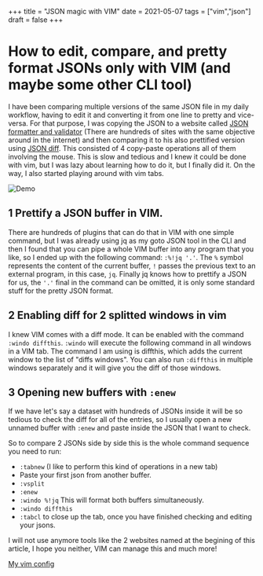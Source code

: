 +++
title = "JSON magic with VIM"
date = 2021-05-07
tags = ["vim","json"]
draft = false
+++

# How to edit, compare, and pretty format JSONs only with VIM (and maybe some other CLI tool)

I have been comparing multiple versions of the same JSON file in my daily workflow, having to edit it and converting it from one line to pretty and vice-versa. For that purpose, I was copying the JSON to a website called [JSON formatter and validator](https://jsonformatter.curiousconcept.com/) (There are hundreds of sites with the same objective around in the internet) and then comparing it to his also prettified version using [JSON diff](http://www.jsondiff.com/). This consisted of 4 copy-paste operations all of them involving the mouse. This is slow and tedious and I knew it could be done with vim, but I was lazy about learning how to do it, but I finally did it. On the way, I also started playing around with vim tabs.

![Demo](./img/05-07-2021/demo.gif)

## 1 Prettify a JSON buffer in VIM.

There are hundreds of plugins that can do that in VIM with one simple command, but I was already using jq as my goto JSON tool in the CLI and then I found that you can pipe a whole VIM buffer into any program that you like, so I ended up with the following command: `:%!jq '.'`.
The `%` symbol represents the content of the current buffer, `!` passes the previous text to an external program, in this case, `jq`. Finally jq knows how to prettify a JSON for us, the  `'.'` final in the command can be omitted, it is only some standard stuff for the pretty JSON format.


## 2 Enabling diff for 2 splitted windows in vim

I knew VIM comes with a diff mode. It can be enabled with the command `:windo diffthis`. `:windo` will execute the following command in all windows in a VIM tab. The command I am using is diffthis, which adds the current window to the list of "diffs windows". You can also run `:diffthis` in multiple windows separately and it will give you the diff of those windows.

## 3 Opening new buffers with `:enew`

If we have let's say a dataset with hundreds of JSONs inside it will be so tedious to check the diff for all of the entries, so I usually open a new unnamed buffer with `:enew` and paste inside the JSON that I want to check.

So to compare 2 JSONs side by side this is the whole command sequence you need to run:

- `:tabnew` (I like to perform this kind of operations in a new tab)
- Paste your first json from another buffer.
- `:vsplit`
- `:enew`
- `:windo %!jq` This will format both buffers simultaneously.
- `:windo diffthis`
- `:tabcl` to close up the tab, once you have finished checking and editing your jsons.

I will not use anymore tools like the 2 websites named at the begining of this article, I hope you neither, VIM 
can manage this and much more!

[My vim config](https://github.com/rafaelleru/dotfiles/blob/master/config/nvim/init.vim)
